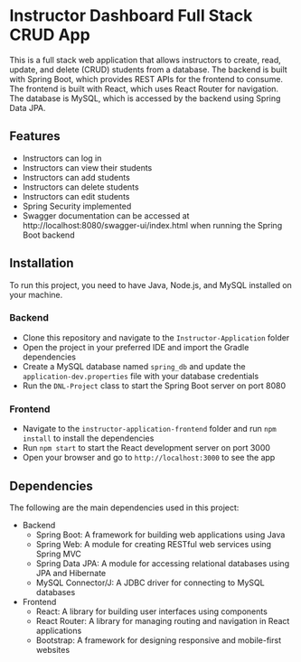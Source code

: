 # Instructor Dashboard Full Stack CRUD App

This is a full stack web application that allows instructors to create, read, update, and delete (CRUD) students from a database. The backend is built with Spring Boot, which provides REST APIs for the frontend to consume. The frontend is built with React, which uses React Router for navigation. The database is MySQL, which is accessed by the backend using Spring Data JPA.

## Features

- Instructors can log in
- Instructors can view their students
- Instructors can add students
- Instructors can delete students
- Instructors can edit students
- Spring Security implemented
- Swagger documentation can be accessed at http://localhost:8080/swagger-ui/index.html when running the Spring Boot backend

## Installation

To run this project, you need to have Java, Node.js, and MySQL installed on your machine.

### Backend

- Clone this repository and navigate to the `Instructor-Application` folder
- Open the project in your preferred IDE and import the Gradle dependencies
- Create a MySQL database named `spring_db` and update the `application-dev.properties` file with your database credentials
- Run the `DNL-Project` class to start the Spring Boot server on port 8080

### Frontend

- Navigate to the `instructor-application-frontend` folder and run `npm install` to install the dependencies
- Run `npm start` to start the React development server on port 3000
- Open your browser and go to `http://localhost:3000` to see the app


## Dependencies

The following are the main dependencies used in this project:

- Backend
  - Spring Boot: A framework for building web applications using Java
  - Spring Web: A module for creating RESTful web services using Spring MVC
  - Spring Data JPA: A module for accessing relational databases using JPA and Hibernate
  - MySQL Connector/J: A JDBC driver for connecting to MySQL databases
- Frontend
  - React: A library for building user interfaces using components
  - React Router: A library for managing routing and navigation in React applications
  - Bootstrap: A framework for designing responsive and mobile-first websites

